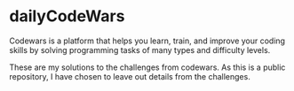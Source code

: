 # dailyCodeWars
Codewars is a platform that helps you learn, train, and improve your coding skills by solving programming tasks of many types and difficulty levels.

These are my solutions to the challenges from codewars. As this is a public repository, I have chosen to leave out details from the challenges.
